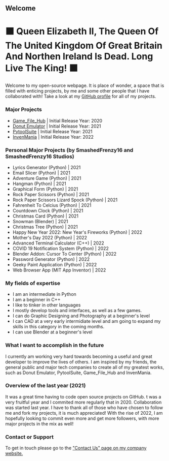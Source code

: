 ## Welcome

# ⬛ Queen Elizabeth II, The Queen Of The United Kingdom Of Great Britain And Northen Ireland Is Dead. Long Live The King! ⬛

Welcome to my open-source webpage. It is place of wonder, a space that is filled with enticing projects, by me and some other people that I have collaborated with! Take a look at my [GitHub profile](https://github.com/SmashedFrenzy16) for all of my projects.

### Major Projects

- [Game_File_Hub](https://smashedfrenzy16.github.io/Game_File_Hub) | Initial Release Year: 2020
- [Donut Emulator](https://smashedfrenzy16.github.io/donut-emulator) | Initial Release Year: 2021
- [PytoolSuite](https://smashedfrenzy16.github.io/pytoolsuite) | Initial Release Year: 2021
- [InvenMania](https://github.com/NetFruit-Technologies/InvenMania) | Initial Release Year: 2022

### Personal Major Projects (by SmashedFrenzy16 and SmashedFrenzy16 Studios)

- Lyrics Generator (Python) | 2021
- Email Slicer (Python) | 2021
- Adventure Game (Python) | 2021
- Hangman (Python) | 2021
- Graphical Form (Python) | 2021
- Rock Paper Scissors (Python) | 2021
- Rock Paper Scissors Lizard Spock (Python) | 2021
- Fahrenheit To Celcius (Python) | 2021
- Countdown Clock (Python) | 2021
- Christmas Card (Python) | 2021
- Snowman (Blender) | 2021
- Christmas Tree (Python) | 2021
- Happy New Year 2022: New Year's Fireworks (Python) | 2022
- Mother's Day 2022 (Python) | 2022
- Advanced Terminal Calculator (C++) | 2022
- COVID 19 Notification System (Python) | 2022
- Blender Addon: Cursor To Center (Python) | 2022
- Password Generator (Python) | 2022
- Geeky Paint Application (Python) | 2022
- Web Browser App (MIT App Inventor) | 2022

### My fields of expertise

- I am an intermediate in Python
- I am a beginner in C++
- I like to tinker in other languages
- I mostly develop tools and interfaces, as well as a few games.
- I can do Graphic Designing and Photography at a beginner's level
- I can CAD at a very early intermidiate level and am going to expand my skills in this category in the coming months.
- I can use Blender at a beginner's level

### What I want to accomplish in the future

I currently am working very hard towards becoming a useful and great developer to improve the lives of others. I am inspired by my friends, the general public and major tech companies to create all of my greatest works, such as Donut Emulator, PytoolSuite, Game_File_Hub and InvenMania.

### Overview of the last year (2021)

It was a great time having to code open source projects on GitHub. t was a very fruitful year and I commited more regularly that in 2020. Collaboration was started last year. I have to thank all of those who have chosen to follow me and fork my projects, it is much appreciated! With the rise of 2022, I am hopefully looking to commit even more and get more followers, with more major projects in the mix as well!

### Contact or Support

To get in touch please go to the ["Contact Us" page on my company website.](https://netfruittechnologies.wordpress.com/contact-us/)

<!--You can use the [editor on GitHub](https://github.com/SmashedFrenzy16/smashedfrenzy16.github.io/edit/main/README.md) to maintain and preview the content for your website in Markdown files.

Whenever you commit to this repository, GitHub Pages will run [Jekyll](https://jekyllrb.com/) to rebuild the pages in your site, from the content in your Markdown files.

### Markdown

Markdown is a lightweight and easy-to-use syntax for styling your writing. It includes conventions for

```markdown
Syntax highlighted code block

# Header 1
## Header 2
### Header 3

- Bulleted
- List

1. Numbered
2. List

**Bold** and _Italic_ and `Code` text

[Link](url) and ![Image](src)
```

For more details see [GitHub Flavored Markdown](https://guides.github.com/features/mastering-markdown/).

### Jekyll Themes

Your Pages site will use the layout and styles from the Jekyll theme you have selected in your [repository settings](https://github.com/SmashedFrenzy16/smashedfrenzy16.github.io/settings/pages). The name of this theme is saved in the Jekyll `_config.yml` configuration file.

### Support or Contact

Having trouble with Pages? Check out our [documentation](https://docs.github.com/categories/github-pages-basics/) or [contact support](https://support.github.com/contact) and we’ll help you sort it out.
-->


